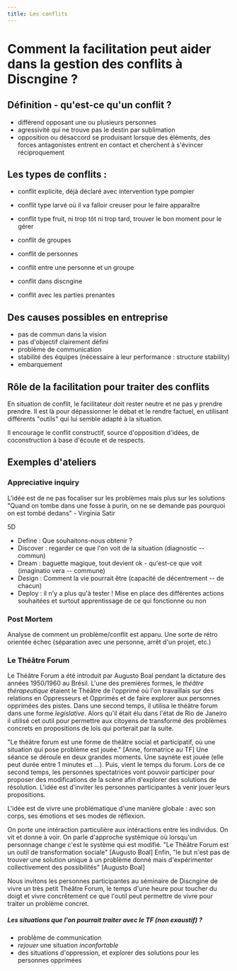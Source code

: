 ```yaml
---
title: Les conflits
---
```


# Comment la facilitation peut aider dans la gestion des conflits à Discngine ?

## Définition - qu'est-ce qu'un conflit ?
- différend opposant une ou plusieurs personnes
- agressivité qui ne trouve pas le destin par sublimation
- opposition ou désaccord se produisant lorsque des éléments, des forces antagonistes entrent en contact et cherchent à s'évincer réciproquement


## Les types de conflits :
- conflit explicite, déjà déclaré avec intervention type pompier
- conflit type larvé où il va falloir creuser pour le faire apparaître
- conflit type fruit, ni trop tôt ni trop tard, trouver le bon moment pour le gérer

- conflit de groupes
- conflit de personnes
- conflit entre une personne et un groupe

- conflit dans discngine
- conflit avec les parties prenantes

## Des causes possibles en entreprise
- pas de commun dans la vision
- pas d'objectif clairement défini
- problème de communication
- stabilité des équipes (nécessaire à leur performance : structure stability)
- embarquement 
  
## Rôle de la facilitation pour traiter des conflits

En situation de conflit, le facilitateur doit rester neutre et ne pas y prendre prendre. Il est là pour dépassionner le débat et le rendre factuel, en utilisant différents "outils" qui lui semble adapté à la situation.

Il encourage le conflit constructif, source d'opposition d'idées, de coconstruction à base d'écoute et de respects.

## Exemples d'ateliers

### Appreciative inquiry
L'idée est de ne pas focaliser sur les problèmes mais plus sur les solutions
"Quand on tombe dans une fosse à purin, on ne se demande pas pourquoi on est tombé dedans" - Virginia Satir

5D
- Define : Que souhaitons-nous obtenir ? 
- Discover : regarder ce que l'on voit de la situation (diagnostic -- commun)
- Dream : baguette magique, tout devient ok - qu'est-ce que voit (imaginatio vera -- commune)
- Design : Comment la vie pourrait être (capacité de décentrement -- de chacun)
- Deploy : il n'y a plus qu'à tester ! Mise en place des différentes actions souhaitées et surtout apprentissage de ce qui fonctionne ou non

### Post Mortem
Analyse de comment un problème/conflit est apparu. Une sorte de rétro orientée échec (séparation avec une personne, arrêt d'un projet, etc.)

<!--#### Le genre et la parole au travail
Tiré des brave spaces, un format qui propose non pas d’évincer l’inconfort, mais de s’asseoir avec, voire de l’utiliser. Pour mieux le comprendre.
Brian Arao et Kristi Clemens : From Safe Spaces to Brave Spaces : A New Way to Frame Dialogue around Diversity and Social Justice.-->

### Le Théâtre Forum
Le Théâtre Forum a été introduit par Augusto Boal pendant la dictature des années 1950/1960 au Brésil. L'une des premières formes, le _théâtre thérapeutique_ étaient le Théâtre de l'opprimé où l'on travaillais sur des relations en Oppresseurs et Opprimés et de faire explorer aux personnes opprimées des pistes. Dans une second temps, il utilisa le théâtre forum dans une forme _legislative_. Alors qu'il était élu dans l'état de Rio de Janeiro il utilisé cet outil pour permettre aux citoyens de transformé des problèmes concrets en propositions de lois qui porterait par la suite.

"Le théâtre forum est une forme de théâtre social et participatif, où une situation qui pose problème est jouée." [Anne, formatrice au TF]
Une séance se déroule en deux grandes moments.
Une saynète est jouée (elle peut durée entre 1 minutes et ...).
Puis, vient le temps du forum.
Lors de ce second temps, les personnes spectatrices vont pouvoir participer pour proposer des modifications de la scène afin d'explorer des solutions de résolution. L'idée est d'inviter les personnes participantes à venir jouer leurs propositions.

L'idée est de vivre une problématique d'une manière globale : avec son corps, ses émotions et ses modes de réflexion.

On porte une intéraction particulière aux intéractions entre les individus. On vit et donne à voir. On parle d'approche systèmique où lorsqu'un personnage change c'est le système qui est modifié.
"Le Théâtre Forum est un outil de transformation sociale" [Augusto Boal]
Enfin, "le but n'est pas de trouver une solution unique à un problème donné mais d'expérimenter collectivement des possibilités" [Augusto Boal]

Nous invitons les personnes participantes au séminaire de Discngine de vivre un très petit Théâtre Forum, le temps d'une heure pour toucher du doigt et vivre concrêtement ce que l'outil peut permettre de vivre pour traiter un problème concret.

##### Les situations que l'on pourrait traiter avec le TF (non exaustif) ? 
- problème de communication  
- *rejouer* une situation *inconfortable*
- des situations d'oppression, et explorer des solutions pour les personnes opprimées